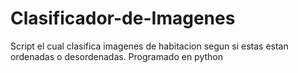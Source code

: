 # Clasificador-de-Imagenes
Script el cual clasifica imagenes de habitacion segun si estas estan ordenadas o desordenadas. Programado en python
